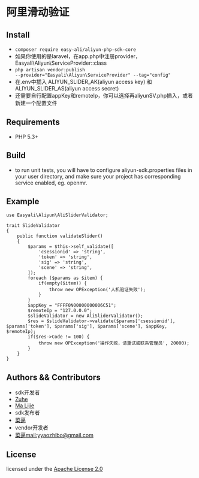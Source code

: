 # 阿里滑动验证

## Install
- <code>composer require easy-ali/aliyun-php-sdk-core</code>
- 如果你使用的是laravel，在app.php中注册provider，Easyali\Aliyun\ServiceProvider::class
- <code>php artisan vendor:publish --provider="Easyali\Aliyun\ServiceProvider" --tag="config"</code>
- 在.env中插入 ALIYUN_SLIDER_AK(aliyun access key) 和 ALIYUN_SLIDER_AS(aliyun access secret)
- 还需要自行配置appKey和remoteIp，你可以选择再aliyunSV.php插入，或者新建一个配置文件
## Requirements

- PHP 5.3+

## Build

- to run unit tests, you will have to configure aliyun-sdk.properties files in your user directory, and make sure your project has corresponding service enabled, eg. openmr.

## Example

	use Easyali\Aliyun\AliSliderValidator;
    
    trait SlideValidator
    {
        public function validateSlider()
        {
            $params = $this->self_validate([
                'csessionid' => 'string',
                'token' => 'string',
                'sig' => 'string',
                'scene' => 'string',
            ]);
            foreach ($params as $item) {
                if(empty($item)) {
                    throw new OPException('人机验证失败');
                }
            }
            $appKey = "FFFF0N00000000006C51";
            $remoteIp = "127.0.0.0";
            $slideValidator = new AliSliderValidator();
            $res = $slideValidator->validate($params['csessionid'], $params['token'], $params['sig'], $params['scene'], $appKey, $remoteIp);
            if($res->Code != 100) {
                throw new OPException('操作失败，请重试或联系管理员', 20000);
            }
        }
    }

## Authors && Contributors
- sdk开发者
- [Zuhe]()
- [Ma Lijie](https://github.com/malijiefoxmail)
- sdk发布者
- [菜逼](https://github.com/yaozhibo)
- vendor开发者
- [菜逼](https://github.com/yaozhibo)<mail:yyaozhibo@gmail.com>
## License

licensed under the [Apache License 2.0](https://www.apache.org/licenses/LICENSE-2.0.html)
